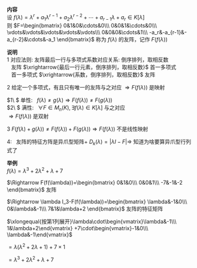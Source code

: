 **内容**  
设 $f(\lambda)=\lambda^r+a_1\lambda^{r-1}+a_2\lambda^{r-2}+\cdots+a_{r-1}\lambda+a_r\in K[\lambda]$   
则 $F=\begin{bmatrix}  
0&1&0&\cdots&0\\\   
0&0&1&\cdots&0\\\   
\vdots&\vdots&\vdots&\vdots&\vdots\\\   
0&0&0&\cdots&1\\\   
-a_r&-a_{r-1}&-a_{r-2}&\cdots&-a_1  
\end{bmatrix}$ 称为 $f(\lambda)$ 的友阵，记作 $F(f(\lambda))$   
  
**说明**  
1 对应法则: 友阵最后一行与多项式系数对应关系: 倒序排列，取相反数  
 $\enspace$ 友阵 $\xrightarrow{最后一行元素，倒序排列，取相反数}$ 首一多项式  
 $\enspace$ 首一多项式 $\xrightarrow{系数，倒序排列，取相反数}$ 友阵  
  
2 给定一个多项式，有且只有唯一的友阵与之对应 $\Rightarrow F(f(\lambda))$ 是映射  
  
 $1\ $ 单性: $\enspace f(\lambda)\neq g(\lambda)\Rightarrow F(f(\lambda))\neq F(g(\lambda))$   
 $2\ $ 满性: $\enspace\forall F\in M_n(K), \exists f(\lambda)\in K[\lambda]$ 与之对应  
 $\Rightarrow F(f(\lambda))$ 是双射  
  
 $3\ F(f(\lambda)+g(\lambda))\neq F(f(\lambda))+F(g(\lambda))\Rightarrow F(f(\lambda))$ 不是线性映射  
  
 $4:\enspace$ 友阵的特征方阵是异爪型矩阵+ $D_k(\lambda)=|\lambda I-F|\Rightarrow$ 知道为啥要算异爪型行列式了  
  
**举例**  
 $f(\lambda)=\lambda^3+2\lambda^2+\lambda+7$   
  
 $\Rightarrow F(f(\lambda))=\begin{bmatrix}  
0&1&0\\\  
0&0&1\\\  
-7&-1&-2  
\end{bmatrix}$ 友阵  
  
 $\Rightarrow \lambda I_3-F(f(\lambda))=\begin{bmatrix}  
\lambda&-1&0\\\  
0&\lambda&-1\\\  
7&1&\lambda+2  
\end{bmatrix}$ 友阵的特征矩阵  
  
 $\xlongequal{按第1列展开}\lambda\cdot\begin{vmatrix}\lambda&-1\\\ 1&\lambda+2\end{vmatrix}  
+7\cdot\begin{vmatrix}-1&0\\\ \lambda&-1\end{vmatrix}$   
  
 $=\lambda(\lambda^2+2\lambda+1)+7\times1$   
  
 $=\lambda^3+2\lambda^2+\lambda+7$   
